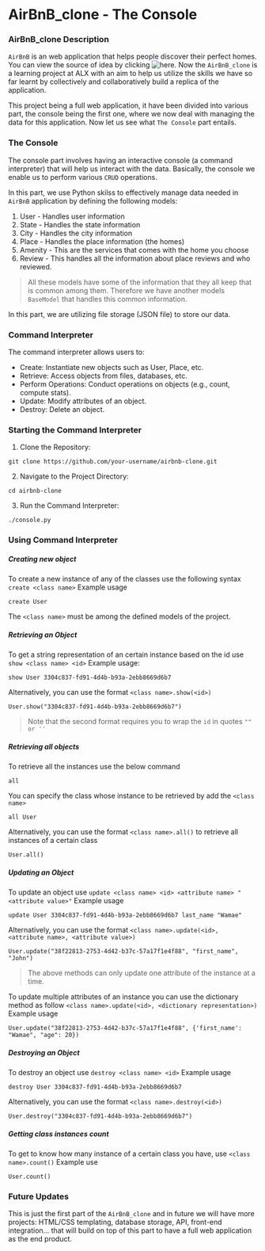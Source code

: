 # AirBnB_clone - The Console

### AirBnB_clone Description

`AirBnB` is an web application that helps people discover their perfect homes. You can view the source of idea by clicking ![here](https://www.airbnb.com/). Now the `AirBnB_clone` is a learning project at ALX with an aim to help us utilize the skills we have so far learnt by collectively and collaboratively build a replica of the application.

This project being a full web application, it have been divided into various part, the console being the first one, where we now deal with managing the data for this application. Now let us see what `The Console` part entails.

### The Console
The console part involves having an interactive console (a command interpreter) that will help us interact with the data. Basically, the console we enable us to perform various `CRUD` operations.

In this part, we use Python skilss to effectively manage data needed in `AirBnB` application by defining the following models:
1. User - Handles user information
2. State - Handles the state information
3. City - Handles the city information
4. Place - Handles the place information (the homes)
5. Amenity - This are the services that comes with the home you choose
6. Review - This handles all the information about place reviews and who reviewed.

> All these models have some of the information that they all keep that is common among them. Therefore we have another models `BaseModel` that handles this common information.

In this part, we are utilizing file storage (JSON file) to store our data. 

### Command Interpreter

The command interpreter allows users to:
- Create: Instantiate new objects such as User, Place, etc.
- Retrieve: Access objects from files, databases, etc.
- Perform Operations: Conduct operations on objects (e.g., count, compute stats).
- Update: Modify attributes of an object.
- Destroy: Delete an object.


### Starting the Command Interpreter
1. Clone the Repository: 
```
git clone https://github.com/your-username/airbnb-clone.git

```
2. Navigate to the Project Directory:
```
cd airbnb-clone
```
3. Run the Command Interpreter:
```
./console.py
```

### Using Command Interpreter

##### Creating new object
To create a new instance of any of the classes use the following syntax `create <class name>`
Example usage
```
create User
```
The `<class name>` must be among the defined models of the project.

##### Retrieving an Object
To get a string representation of an certain instance based on the id use `show <class name> <id>`
Example usage:
```
show User 3304c837-fd91-4d4b-b93a-2ebb8669d6b7
```

Alternatively, you can use the format `<class name>.show(<id>)`

```
User.show("3304c837-fd91-4d4b-b93a-2ebb8669d6b7")
```
> Note that the second format requires you to wrap the `id` in quotes `"" or ''`

##### Retrieving all objects
To retrieve all the instances use the below command
```
all
```
You can specify the class whose instance to be retrieved by add the `<class name>`
```
all User
```

Alternatively, you can use the format `<class name>.all()` to retrieve all instances of a certain class
```
User.all()
```

##### Updating an Object
To update an object use `update <class name> <id> <attribute name> "<attribute value>"`
Example usage
```
update User 3304c837-fd91-4d4b-b93a-2ebb8669d6b7 last_name "Wamae"
```

Alternatively, you can use the format `<class name>.update(<id>, <attribute name>, <attribute value>)`
```
User.update("38f22813-2753-4d42-b37c-57a17f1e4f88", "first_name", "John")
```
> The above methods can only update one attribute of the instance at a time.

To update multiple attributes of an instance you can use the dictionary method as follow
`<class name>.update(<id>, <dictionary representation>)`
Example usage
```
User.update("38f22813-2753-4d42-b37c-57a17f1e4f88", {'first_name': "Wamae", "age": 20})
```

##### Destroying an Object
To destroy an object use `destroy <class name> <id>`
Example usage
```
destroy User 3304c837-fd91-4d4b-b93a-2ebb8669d6b7
```
Alternatively, you can use the format `<class name>.destroy(<id>)`
```
User.destroy("3304c837-fd91-4d4b-b93a-2ebb8669d6b7")
```

##### Getting class instances count
To get to know how many instance of a certain class you have, use `<class name>.count()`
Example use
```
User.count()
```

### Future Updates
This is just the first part of the `AirBnB_clone` and in future we will have more projects: HTML/CSS templating, database storage, API, front-end integration… that will build on top of this part to have a full web application as the end product.
